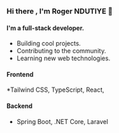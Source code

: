 ### Hi there , I'm Roger NDUTIYE 👋

#### I'm a full-stack developer.
- Building cool projects. 
- Contributing to the community.
- Learning new web technologies.

#### Frontend 
*Tailwind CSS, TypeScript, React,

#### Backend
* Spring Boot, .NET Core, Laravel


<!--
**rogerndutiye/rogerndutiye** is a ✨ _special_ ✨ repository because its `README.md` (this file) appears on your GitHub profile.

Here are some ideas to get you started:

- 🔭 I’m currently working on ...
- 🌱 I’m currently learning ...
- 👯 I’m looking to collaborate on ...
- 🤔 I’m looking for help with ...
- 💬 Ask me about ...
- 📫 How to reach me: ...
- 😄 Pronouns: ...
- ⚡ Fun fact: ...
-->
